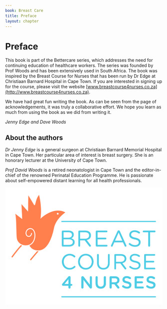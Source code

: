 ```yaml
---
book: Breast Care
title: Preface
layout: chapter
---
```


# Preface

This book is part of the Bettercare series, which addresses the need for continuing education of healthcare workers. The series was founded by Prof Woods and has been extensively used in South Africa. The book was inspired by the Breast Course for Nurses that has been run by Dr Edge at Christiaan Barnard Hospital in Cape Town. If you are interested in signing up for the course, please visit the website [www.breastcourse4nurses.co.za](http://www.breastcourse4nurses.co.za).

We have had great fun writing the book. As can be seen from the page of acknowledgements, it was truly a collaborative effort. We hope you learn as much from using the book as we did from writing it.

*Jenny Edge and Dave Woods*

## About the authors

*Dr Jenny Edge* is a general surgeon at Christiaan Barnard Memorial Hospital in Cape Town. Her particular area of interest is breast surgery. She is an honorary lecturer at the University of Cape Town.

*Prof David Woods* is a retired neonatologist in Cape Town and the editor-in-chief of the renowned Perinatal Education Programme. He is passionate about self-empowered distant learning for all health professionals.

![Breast Course 4 Nurses](images/breast-course-4-nurses-logo.jpg)
